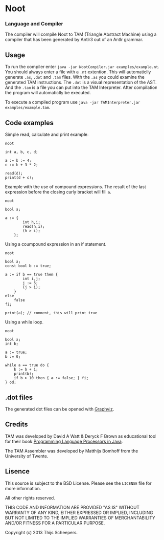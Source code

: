 # Noot #
### Language and Compiler ###

The compiler will compile Noot to TAM (Triangle Abstract Machine) using a compiler that has been generated by Antlr3 out of an Antlr grammar.

## Usage ##

To run the compiler enter ```java -jar NootCompiler.jar examples/example.nt```. You should always enter a file with a ```.nt``` extention. This will automaticlly generate ```.as```, ```.dot``` and ```.tam``` files. With the ```.as``` you could examine the generated TAM instructions. The ```.dot``` is a visual representation of the AST. And the ```.tam``` is a file you can put into the TAM Interpreter. After compilation the program will automaticlly be executed.

To execute a compiled program use ```java -jar TAMInterpreter.jar examples/example.tam```.

## Code examples ##

Simple read, calculate and print example:

```
noot

int a, b, c, d;

a := b := 4;
c := b + 3 * 2;

read(d);
print(d + c);
```

Example with the use of compound expressions. The result of the last expression before the closing curly bracket will fill ```a```.

```
noot

bool a;

a := {
		int h,i;
		read(h,i);
		(h > i);
	};
```

Using a coumpound expression in an if statement.

```
noot

bool a;
const bool b := true;

a := if b == true then {
		int i,j;
		j := 5;
		(j > i);
	}
else
	false
fi;

print(a); // comment, this will print true
```

Using a while loop.

```
noot

bool a;
int b;

a := true;
b := 0;

while a == true do {
	b := b + 1;
	print(b);
	if b > 10 then { a := false; } fi;
} od;
```

## .dot files ##

The generated dot files can be opened with [Graphviz](http://www.graphviz.org/).

## Credits ##

TAM was developed by David A Watt & Deryck F Brown as educational tool for their book [Programming Language Processors in Java](http://www.dcs.gla.ac.uk/~daw/books/PLPJ/).

The TAM Assembler was developed by Matthijs Bomhoff from the University of Twente.

## Lisence ##

This source is subject to the BSD License.
Please see the ```LICENSE``` file for more information.

All other rights reserved.

THIS CODE AND INFORMATION ARE PROVIDED "AS IS" WITHOUT WARRANTY OF ANY 
KIND, EITHER EXPRESSED OR IMPLIED, INCLUDING BUT NOT LIMITED TO THE
IMPLIED WARRANTIES OF MERCHANTABILITY AND/OR FITNESS FOR A
PARTICULAR PURPOSE.

Copyright (c) 2013 Thijs Scheepers.

